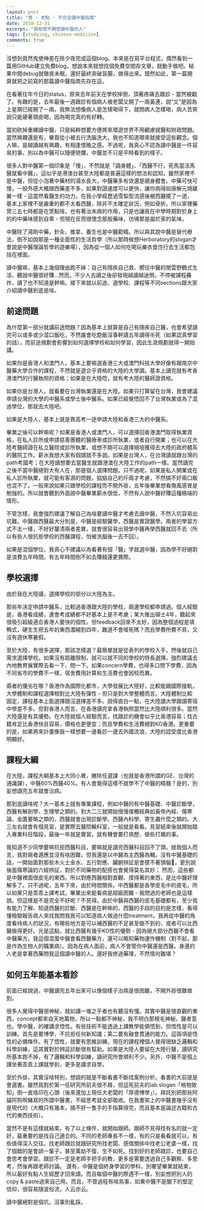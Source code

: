 ```yaml
---
layout: post
title: "真 · 老點 · 不完全讀中醫指南"
date: 2018-12-31
excerpt: "寫給想不開想讀中醫的人"
tags: [studying, chinese-medicine]
comments: true
---
```


沒想到竟然鬼使神差在除夕夜完成這個blog。本來是在寫平台程式，偶然看到一篇用GitHub建立免費blog，想說本來就想找個免費空間存文章，就動手做吧。結果中間debug就徹夜未眠，還好最終突破盲腸，做得出來。既然如此，第一篇開齋就把之前寫的那篇讀中醫指南先存在這。

在看著往年今日的status，原來去年前天在學校摔倒，頂著疼痛去跟診 - 當然被戳了。有趣的是，去年最後一週跟診有個病人被老闆又開了一兩黃連，說“又”是因為上星期已經開了一兩。我無法想像病人是怎樣喝得下，就問病人怎樣喝，病人苦笑說只能硬著頭皮喝，因為喝完真的有好轉。

當初砍掉重練讀中醫，只是純粹想要方便將來環遊世界不用顧慮就醫和財政問題。當然興趣還是有，畢竟從小被五行洗腦洗大，我也不知道哪來就接受這些觀念。個人嘛，是越讀越有興趣，有相逢恨晚之感。不過呢，我真心不認為讀中醫是一件容易的事。別以為中醫可以隨便唬爛，中醫並不只是平時看到的樣子。

很多人對中醫第一個印象是「慢」，不然就是「調身體」、「西醫不行，死馬當活馬醫就看中醫」，這似乎是港澳台甚至大陸都是普遍這樣的想法和認知。雖然家裡不是中醫，但從小泡著中藥材的湯水長大，中醫藥多有效還是親身體會。中藥可快可慢，一般外感大概跟西藥差不多，如果對證速度可以更快，讓你病得如唐解元燒雞翼一樣 - 這當然看醫生的功力。在我小學經歷過雪梨型流感後被西醫擺了一道，基本上家裡不是嚴重的都不太看西醫，除非不太確定狀況，例如骨折。所以家裡藥煲三五七時都是在煲點啥，也有著治未病的作用，只是也讓我在中學時期對於身上的的中藥味感到自卑 - 但現在反而很懷念那股藥味，彷彿那是屬於家的氣味。

中醫除了湯劑中藥，針灸、推拿、養生也是中醫範疇。所以與其說中醫是替代療法，倒不如說那是一種全面性的生活哲學（所以那時候想Herboratory的slogan才會說是中醫理論哲學的遊樂場），因為從一個人如何吃喝玩樂衣食住行去生活都包括在裡面。

讀中醫嘛，基本上幾個理由跑不掉：自己有隱疾自己救、嚮往中醫的閒雲野鶴式生活、聽說中醫很好賺...然而，不少人去讀之後卻發現越讀越迷惘，不停被課程轟炸，讀了也不知道是幹嘛。接下來就以前途、選學校、課程等不同sections跟大家介紹讀中醫到底是啥。

## 前途問題

為什麼第一部分就講前途問題？因為基本上就算是自己有隱疾自己醫，也會希望讀完可以或多或少混口飯吃，不然誰會吃飽飯沒事幹讀五年讀得半死（如果認真學習的話）。而前途規劃會影響到如何選擇學校和如何學習，因此生涯規劃就得一開始講。

如果你是香港人和澳門人，基本上要嘛選香港三大或澳門科技大學好像有跟南京中醫藥大學合作的課程，不然就是選合乎資格的大陸的大學讀。基本上讀完就有考香港澳門的行醫執照的資格；如果是在大陸唸，就有考大陸的醫師證資格。

如果你是台灣人，就看要在台灣執業還是在大陸。如果只打算留在台灣，我會建議申請台灣的大學的中醫系或學士後中醫系。如果已經覺悟回不了台灣執業或為了混過學位，那就去大陸吧。

如果是大陸人，基本上就是靠高考一途申請大陸和香港三大的中醫系。

畢業之後可以幹嘛呢？如果是香港人或澳門人，可以選擇回香港澳門取得執業資格，在私人診所或申請慈善團體的醫療車或診所執業，或者自行開業；也可以在大陸考醫師證在私立醫院或診所執業，或想不開可以選擇規培獲得去大陸的政府體系的醫院工作。薪水我想大家有個譜就不多說。如果是台灣人，在台灣讀就跟台灣的path考國考；在大陸讀想要去當醫生就跟港澳在大陸工作的path一樣。當然讀完之後不當中醫絕對大有人在，那是個人選擇問題。只不過呢，如果是私人開業或在私人診所執業，就可能有客源的問題，掂掂自己的斤兩才考慮，不然搞不好兩口飯也混不了。一般來說如果只跟學校的課程而不開外掛，五年後畢業想看傷風感冒是勉強的。所以就會聽到外面說中醫畢業薪水很低，不然有人說中醫好賺這種極端的情形。

不管怎樣，我會強烈建議了解自己為啥要讀中醫才考慮去讀中醫，不然入坑容易出坑難。中醫跟西醫最大分別是，中醫是經驗醫學，西醫是實證醫學。兩者的學習方式不太一樣，不好好釐清兩者差異，就會很容易出現學中醫再學西醫就回不去（所以有些人很抗拒學校的西醫課程，怕被洗腦後一去不回）。

如果是混個學位，我真心不建議以為看著有個「醫」字就選中醫，因為學不好絕對是浪費五年時間。有五年時間倒不如去賺錢還更實際。

## 學校選擇

由於我在大陸讀，選擇學校的部分以大陸為主。

那些年決定申請中醫系，比較過香港跟大陸的學校，兩邊學校都申請過。個人經驗是，香港看成績，連會考成績都不好基本上是不考慮；某大推出碩士4年，聽起來很吸引超級適合香港人要快的個性。但feedback回來不太好，因為整個過程是填鴨式，硬生生把五年的東西濃縮到四年，難道不會噎死嗎？而且學費所費不菲，又沒有週休寒暑假。

至於大陸，有很多選擇，那該怎樣選？最簡單就是從表列的學校入手，然後就自己需求選擇學校。如果沒有距離限制，就可以就不同的學校的特長選擇。強烈建議去內地教育展實際去看一下、問一下。如果concern學費，也得多口問下學費，因為不同省市的學費不一樣，宿舍費用計算和生活費也會因校而異。

兩者的優劣在哪？香港作為國際化都市，大學發展比大陸好，比較能跟國際接軌，大學體制和課程選擇相對比大陸有彈性 - 但只是對大學整體而言。大陸體制比較固定，課程基本上能選擇跟沒選擇差不多。說得直白一點，在大陸讀大學跟讀寄宿中學差不多。但對香港人而言，在香港讀完拿香港執照當然比大陸順利很多。當然大陸還是有其優勢。在大陸就個人經驗而言，找跟診的機會似乎比香港容易；找古籍肯定比香港快且容易，價格也更便宜；而且學費和生活費絕對KO香港。更重要的是，如果將來計畫像我一樣想要一邊看診一邊去外國流浪，大陸的認受度比香港明顯好。

## 課程大綱

在大陸，課程大綱基本上大同小異，撇除任選課（也就是香港所謂的GE、台灣的通識課），中醫60%西醫40%。有人會覺得這樣不就學不了中醫的精髓？是的，別妄想讀完五年就會治病。

那到底讀啥呢？大一基本上就有專業課程，例如中醫的有中醫基礎、中醫診斷學，西醫有解剖學、生理學之類的。到大二三就開始慢慢接觸經典如黃帝內經、傷寒論、金匱要略之類的，西醫就會出現診斷學、西醫內科學、寄生蟲什麼之類的。大三左右就會有個見習，是實際去醫院輪科室，一般就是看看。見習結束後就開始踏入專業科目階段，最後一年就是實習，就有機會要打病歷、做些打雜的事。

我知道不少同學要嘛抗拒西醫科目，要嘛就是讀完西醫科目回不了頭。就我個人而言，我對兩者適應並沒有啥困難，但我還是以中醫為主西醫為輔。沒有中醫基礎的話，一開始面對那些木火土金水、五行對應、臟腑辨証是會摸不著頭腦🧠，更別說後面傷寒論的六經辨証，對於不同藥物的配搭也會覺得莫名其妙； 然而，這些都是中醫裡面很皮毛的東西。所以對應西醫相對直觀、摸得著的東西，是比中醫好理解多了。只不過呢，五年下來，由於時間關係，中西醫都是各學皮毛中的皮毛，所以如果只是乖乖上課考試，畢業出來能看病是超級困難 - 我問過的老師也是這樣說。但這樣是不是完全不好呢？不見得。由於中醫與西醫的皮毛基礎都有，至少我有能力了解、知道西醫的診斷、西醫是在幹嘛的，西醫的手段的目的是怎樣，看得懂檢驗報告病人來找我問我我可以知道病人做過什麼treatment，我再從中醫的角度看待病人的狀況，有哪些地方是可以補西醫的不足甚至做不到的，或者可以比西醫做得更好。光是這點，就比西醫有幾乎KO性的優勢 - 因為絕大部分西醫不會看中醫藥方，我這個混蛋中醫會看西醫藥方，還可以略知藥物運作機制（對不起，那是作為生物人的職業病）。因為在病人面前，病人不會管你中醫還是西醫。身邊的人老是拿著西藥問我這個讀中醫的人。還好我修過藥理，不然情何難堪？

## 如何五年能基本看診

前面已經說過，中醫讀完五年出來可以像個樣子治病是很困難，不開外掛很難做到。

很多人覺得中醫很神秘，就如講一堆之乎者也有聽沒有懂。其實中醫是很直觀的東西，concept都來自天地萬物，所以一點都不神秘，我不明白那根毛神秘。醫者意也。學中醫，的確講求悟性。有些技術不能透過上課教學能領悟到，但悟性是可以訓練。首先是要博學，不抗拒任何新知識；第二要有融會貫通的能力。這兩項是悟性的必備條件。有了悟性，就要有思維訓練。現在的課程裡個人覺得很缺乏邏輯和科學訓練，這其實對於辨証診斷很有幫助。如果是大陸人要留在大陸行醫，讀研究所基本跑不掉，有了邏輯和科學訓練，讀研究所會順利不少。另外，中醫不是個上課坐著乖乖上課就學到，更多是講求自學。

至於外掛，其實沒啥特別，想說的就是不斷看書不斷找案例分析。看書的大前提是會選書。雖然我對於第一任研究所前夫很不屑，但這死前夫的lab slogan「格物致知」倒一直烙印在心頭（後來還加上現任大老闆的「厚德博學」）。拜託別把那些阿貓阿狗啊豬寫的所謂中醫書，不經思考就全部吸收。在我書架上的中醫書幾乎沒有是現代的（大概只有幾本，搞不好一隻手的手指算得完，而且基本是論述古籍和古代的東西技術）。

當然不是有這樣就結束。有了以上條件，就開始跟師。跟師不見得找有名的就一定好，最重要的是找自己適合的。不同的老師專長不一樣，有的只是看看就可以，有些值得深入交往。找老師跟診就跟研究所找老闆、感情關係中找老公老婆一樣，找了個錯的是會誤一輩子，甚至萬劫不復、生不如死。找到好的老師跟診，也要自己會思考會學習。跟診不一定是老師手把手的教，更多是需要透過自己多觀察、多思考，然後再跟老師討論。
還有，中醫是個終身學習的學科，別奢望畢業就結束，所以最好有點人生經歷才回來讀。而且每個中醫的際遇不一樣，別妄想把別人的copy & paste過來自己用。而且，不管過程有啥鳥事，如果中醫不是閣下的堅定信仰，很容易隨波俗流，人云亦云。

讀中醫絕對是個坑，沒事別亂踩。
